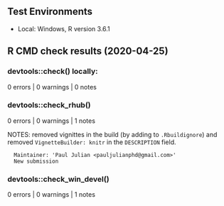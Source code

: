 ## Test Environments

* Local: Windows, R version 3.6.1

## R CMD check results (2020-04-25)

### devtools::check() locally:
0 errors | 0 warnings | 0 notes

### devtools::check_rhub()
0 errors | 0 warnings | 1 notes

NOTES:
removed vignittes in the build (by adding to `.Rbuildignore`) and removed `VignetteBuilder: knitr` in the `DESCRIPTION` field.

```
  Maintainer: 'Paul Julian <pauljulianphd@gmail.com>'
  New submission
```

### devtools::check_win_devel()
0 errors | 0 warnings | 1 notes
